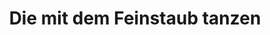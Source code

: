 ---
title: "Die mit dem Feinstaub tanzen"
decription: ""
layout: project
categories: klimawandel
permalink: /showroom/die-mit-dem-feinstaub-tanzen
image: showroom/die-mit-dem-feinstaub-tanzen.jpg
imageAlternativeText: ""
ext_url: https://www.mdr.de/sachsen-anhalt/halle/halle/feinstaub-studentenprojekt-messung-im-club-100.html
---